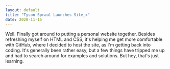 ```yaml
---
layout: default
title: "Tyson Spraul Launches Site_x"
date: 2020-11-15
---
```


Well. Finally got around to putting a personal website together. Besides refreshing myself on HTML and CSS, it's 
helping me get more comfortable with GitHub, where I decided to host the site, as I'm getting back into coding. 
It's generally been rather easy, but a few things have tripped me up and had to search around for examples and solutions. 
But hey, that's just learning.

